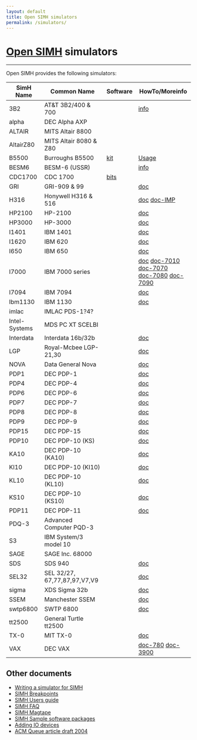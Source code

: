 ```yaml
---
layout: default
title: Open SIMH simulators
permalink: /simulators/
---
```

# [Open SIMH](/) simulators

---

Open SIMH provides the following simulators:

SimH Name|Common Name|Software|HowTo/Moreinfo
---------|-----------|--------|--------------
3B2|AT&T 3B2/400 & 700||[info](https://loomcom.com/3b2/emulator.html)
alpha|DEC Alpha AXP||
ALTAIR|MITS Altair 8800||
AltairZ80|MITS Altair 8080 & Z80||
B5500|Burroughs B5500|[kit](https://sky-visions.com/burroughs)|[Usage](../B5500_quick_start.pdf)
BESM6|BESM-6 (USSR)||[info](http://www.computer-museum.ru/english/besm6.htm)
CDC1700|CDC 1700|[bits](https://bitsavers.org/bits/CDC/1700_Cyber18)
GRI|GRI-909 & 99||[doc](../simdocs/gri_doc)
H316|Honywell H316 & 516||[doc](../simdocs/h316_doc) [doc-IMP](../simdocs/Summary_of_IMP_IO_Device_Codes)
HP2100|HP-2100||[doc](../simdocs/hp2100_doc)
HP3000|HP-3000||[doc](../simdocs/hp3000_doc)
I1401|IBM 1401||[doc](../simdocs/i1401_doc)
I1620|IBM 620||[doc](../simdocs/i1620_doc)
I650|IBM 650||[doc](../simdocs/i650_doc)
I7000|IBM 7000 series||[doc](../simdocs/i701_doc) [doc-7010](../simdocs/i7010_doc) [doc-7070](../simdocs/i7070_doc)<br />[doc-7080](../simdocs/i7080_doc) [doc-7090](../simdocs/i7090_doc)
I7094|IBM 7094||[doc](../simdocs/i7094_doc)
Ibm1130| IBM 1130||[doc](../simdocs/ibm1130)
imlac|IMLAC PDS-1?4?||
Intel-Systems|MDS PC XT SCELBI||
Interdata|Interdata 16b/32b||[doc](../simdocs/id_doc)
LGP|Royal-Mcbee LGP-21,30||[doc](../simdocs/lgp_doc)
NOVA|Data General Nova||[doc](../simdocs/nova_doc)
PDP1|DEC PDP-1||[doc](../simdocs/pdp1_doc)
PDP4|DEC PDP-4||[doc](../simdocs/pdp18b_doc)
PDP6|DEC PDP-6||[doc](../simdocs/pdp6_doc)
PDP7|DEC PDP-7||[doc](../simdocs/pdp18b_doc)
PDP8|DEC PDP-8||[doc](../simdocs/pdp8_doc)
PDP9|DEC PDP-9||[doc](../simdocs/pdp18b_doc)
PDP15|DEC PDP-15||[doc](../simdocs/pdp18b_doc)
PDP10|DEC PDP-10 (KS)||[doc](../simdocs/pdp10_doc)
KA10|DEC PDP-10 (KA10)||[doc](../simdocs/ka10_doc)
KI10|DEC PDP-10 (KI10)||[doc](../simdocs/ki10_doc)
KL10|DEC PDP-10 (KL10)||[doc](../simdocs/kl10_doc)
KS10|DEC PDP-10 (KS10)||[doc](../simdocs/ks10_doc)
PDP11|DEC PDP-11||[doc](../simdocs/pdp11_doc)
PDQ-3|Advanced Computer PQD-3||
S3|IBM System/3 model 10||
SAGE|SAGE Inc. 68000||
SDS|SDS 940||[doc](../simdocs/sds_doc)
SEL32|SEL 32/27, 67,77,87,97,V7,V9||[doc](../simdocs/sel32_doc)
sigma|XDS Sigma 32b||[doc](../simdocs/sigma_doc)
SSEM|Manchester SSEM||[doc](../simdocs/ssem_doc)
swtp6800|SWTP 6800||[doc](../simdocs/swtp6800_doc)
tt2500|General Turtle tt2500||
TX-0|MIT TX-0||[doc](../simdocs/tx0_doc)
VAX|DEC VAX||[doc-780](../simdocs/vax780_doc) [doc-3900](../simdocs/vax_doc)

## Other documents
* [Writing a simulator for SIMH](../simdocs/simh)
* [SIMH Breakpoints](../simdocs/simh_breakpoints)
* [SIMH Users guide](../simdocs/simh_doc)
* [SIMH FAQ](../simdocs/simh_faq)
* [SIMH Magtape](../simdocs/simh_magtape)
* [SIMH Sample software packages](../simdocs/simh_swre)
* [Adding IO devices](../simdocs/simh_vmio)
* [ACM Queue article draft 2004](../simdocs/simulators_acm_queue_2004)

